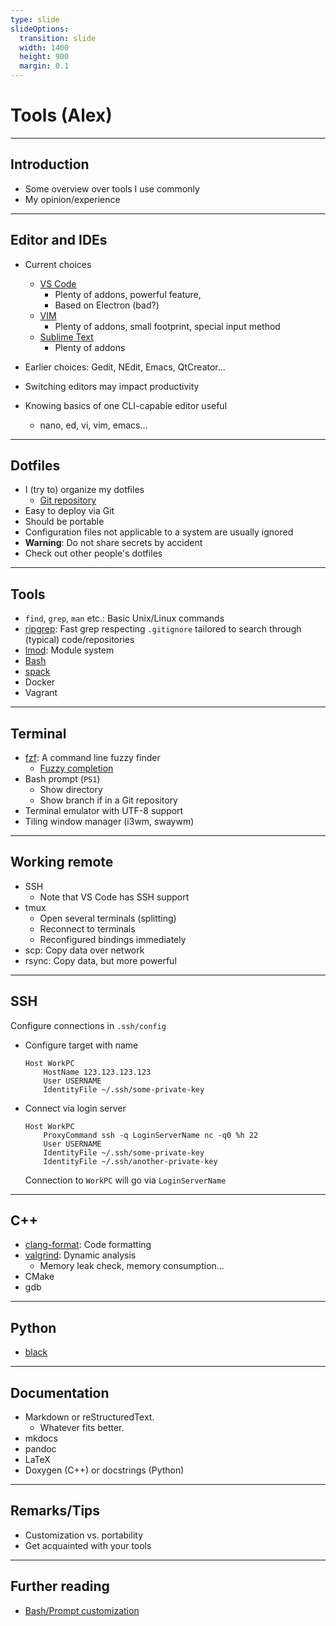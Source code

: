 ```yaml
---
type: slide
slideOptions:
  transition: slide
  width: 1400
  height: 900
  margin: 0.1
---
```


<style>
  .reveal strong {
    font-weight: bold;
    color: orange;
  }
  .reveal p {
    text-align: left;
  }
  .reveal section h1 {
    color: orange;
  }
  .reveal section h2 {
    color: orange;
  }
  .reveal code {
    font-family: 'Ubuntu Mono';
    color: orange;
  }
  .reveal section img {
    background:none;
    border:none;
    box-shadow:none;
  }
</style>

# Tools (Alex)

---

## Introduction

- Some overview over tools I use commonly
- My opinion/experience

---

## Editor and IDEs

- Current choices
    - [VS Code](https://code.visualstudio.com/)
        - Plenty of addons, powerful feature,
        - Based on Electron (bad?)
    - [VIM](https://www.vim.org/)
        - Plenty of addons, small footprint, special input method
    - [Sublime Text](https://www.sublimetext.com/)
        - Plenty of addons

- Earlier choices: Gedit, NEdit, Emacs, QtCreator...
- Switching editors may impact productivity
- Knowing basics of one CLI-capable editor useful
    - nano, ed, vi, vim, emacs...

---

## Dotfiles

- I (try to) organize my dotfiles
    - [Git repository](https://github.com/ajaust/dotfiles)
- Easy to deploy via Git
- Should be portable
- Configuration files not applicable to a system are usually ignored
- **Warning**: Do not share secrets by accident
- Check out other people's dotfiles

---

## Tools

- `find`, `grep`, `man` etc.: Basic Unix/Linux commands
- [ripgrep](https://github.com/BurntSushi/ripgrep): Fast grep respecting `.gitignore` tailored to search through (typical) code/repositories
- [lmod](https://lmod.readthedocs.io/en/latest/): Module system
- [Bash](https://www.gnu.org/software/bash/)
- [spack](https://spack.io/)
- Docker
- Vagrant

---

## Terminal

- [fzf](https://github.com/junegunn/fzf): A command line fuzzy finder
    - [Fuzzy completion](https://github.com/junegunn/fzf#fuzzy-completion-for-bash-and-zsh)
- Bash prompt (`PS1`)
    - Show directory
    - Show branch if in a Git repository
- Terminal emulator with UTF-8 support
- Tiling window manager (i3wm, swaywm)

---

## Working remote

- SSH
    - Note that VS Code has SSH support
- tmux
    - Open several terminals (splitting)
    - Reconnect to terminals
    - Reconfigured bindings immediately
- scp: Copy data over network
- rsync: Copy data, but more powerful

---

## SSH

Configure connections in `.ssh/config`

- Configure target with name

  ```text
  Host WorkPC
      HostName 123.123.123.123
      User USERNAME
      IdentityFile ~/.ssh/some-private-key
  ```

- Connect via login server

  ```text
  Host WorkPC
      ProxyCommand ssh -q LoginServerName nc -q0 %h 22
      User USERNAME
      IdentityFile ~/.ssh/some-private-key
      IdentityFile ~/.ssh/another-private-key
  ```

  Connection to `WorkPC` will go via `LoginServerName`

---


## C++

- [clang-format](https://clang.llvm.org/docs/ClangFormat.html): Code formatting
- [valgrind](https://valgrind.org/): Dynamic analysis
    - Memory leak check, memory consumption...
- CMake
- gdb

---

## Python

- [black](https://pypi.org/project/black/)

---

## Documentation

- Markdown or reStructuredText.
    - Whatever fits better.
- mkdocs
- pandoc
- LaTeX
- Doxygen (C++) or docstrings (Python)

---

## Remarks/Tips

- Customization vs. portability
- Get acquainted with your tools

---

## Further reading

- [Bash/Prompt customization](https://wiki.archlinux.org/title/Bash/Prompt_customization)
